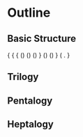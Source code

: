 # Outline

## Basic Structure

{ { { () () () } () () } ( . }

## Trilogy

## Pentalogy

## Heptalogy
